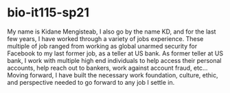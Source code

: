 # bio-it115-sp21

My name is Kidane Mengisteab, I also go by the name KD, and for the last few years, I have worked through a variety of jobs experience. These multiple of job ranged from working as global unarmed security for Facebook to my last former job, as a teller at US bank. As former teller at US bank, I work with multiple high end individuals to help access their personal accounts, help reach out to bankers, work against account fraud, etc... Moving forward, I have built the necessary work foundation, culture, ethic, and perspective needed to go forward to any job I settle in. 
